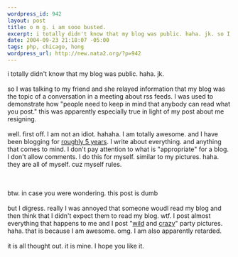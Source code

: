 ```yaml
--- 
wordpress_id: 942
layout: post
title: o m g. i am sooo busted.
excerpt: i totally didn't know that my blog was public. haha. jk. so I was talking to my friend and she relayed information that my blog was the topic of a conversation in a meeting about rss feeds. I was used to demonstrate how "people need to keep in mind that anybody can read what you post." this was apparently especially true in light of my post about me resigning. well. first off....
date: 2004-09-23 21:18:07 -05:00
tags: php, chicago, hong
wordpress_url: http://new.nata2.org/?p=942
---
```

i totally didn't know that my blog was public. haha. jk. <bR><br/>so I was talking to my friend and she relayed information that my blog was the topic of a conversation in a meeting about rss feeds. I was used to demonstrate how "people need to keep in mind that anybody can read what you post." this was apparently especially true in light of my post about me resigning. <br/><br/>well. first off. I am not an idiot. hahaha. I am totally awesome. and I have been blogging for <a href="http://www.nata2.org/archives.php">roughly 5 years</a>. I write about everything. and anything that comes to mind. I don't pay attention to what is "appropriate" for a blog. I don't allow comments. I do this for myself. similar to my pictures. haha. they are all of myself. cuz myself rules. 

<br/><br/>btw. in case you were wondering. this post is dumb<br/><br/>but I digress. really I was annoyed that someone woudl read my blog and then think that I didn't expect them to read my blog. wtf. I post almost everything that happens to me and I post "<a href="http://nata2.info/?path=pictures%2Fevents%2F2004%3A01%3A31_andriods_on_ice&amp;img=thong%20party%20050.jpg">wild</a> and <a href="http://nata2.info/?path=pictures%2Fevents%2F2004%3A01%3A31_chicago_thong">crazy</a>" party pictures. haha. that is because I am awesome. omg. I am also apparently retarded. <br/><bR>it is all thought out. it is mine. I hope you like it. 
